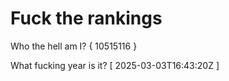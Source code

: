 # Fuck the rankings

Who the hell am I?
{ 10515116 }

What fucking year is it?
[ 2025-03-03T16:43:20Z ]
